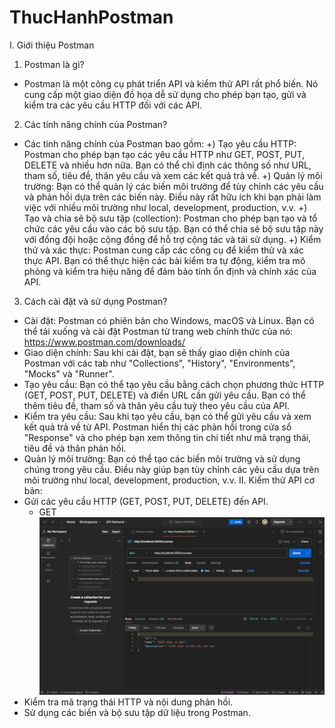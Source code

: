 # ThucHanhPostman
I. Giới thiệu Postman
1. Postman là gì?
- Postman là một công cụ phát triển API và kiểm thử API rất phổ biến. Nó cung cấp một giao diện đồ họa dễ sử dụng cho phép bạn tạo, gửi và kiểm tra các yêu cầu HTTP đối với các API.

2. Các tính năng chính của Postman?
- Các tính năng chính của Postman bao gồm:
  +) Tạo yêu cầu HTTP: Postman cho phép bạn tạo các yêu cầu HTTP như GET, POST, PUT, DELETE và nhiều hơn nữa. Bạn có thể chỉ định các thông số như URL, tham số, tiêu đề, thân yêu cầu và xem các kết quả trả về.
  +) Quản lý môi trường: Bạn có thể quản lý các biến môi trường để tùy chỉnh các yêu cầu và phản hồi dựa trên các biến này. Điều này rất hữu ích khi bạn phải làm việc với nhiều môi trường như local, development, production, v.v.
  +) Tạo và chia sẻ bộ sưu tập (collection): Postman cho phép bạn tạo và tổ chức các yêu cầu vào các bộ sưu tập. Bạn có thể chia sẻ bộ sưu tập này với đồng đội hoặc cộng đồng để hỗ trợ cộng tác và tái sử dụng.
  +) Kiểm thử và xác thực: Postman cung cấp các công cụ để kiểm thử và xác thực API. Bạn có thể thực hiện các bài kiểm tra tự động, kiểm tra mô phỏng và kiểm tra hiệu năng để đảm bảo tính ổn định và chính xác của API.
3. Cách cài đặt và sử dụng Postman? 
- Cài đặt: Postman có phiên bản cho Windows, macOS và Linux. Bạn có thể tải xuống và cài đặt Postman từ trang web chính thức của nó: https://www.postman.com/downloads/
- Giao diện chính: Sau khi cài đặt, bạn sẽ thấy giao diện chính của Postman với các tab như "Collections", "History", "Environments", "Mocks" và "Runner".
- Tạo yêu cầu: Bạn có thể tạo yêu cầu bằng cách chọn phương thức HTTP (GET, POST, PUT, DELETE) và điền URL cần gửi yêu cầu. Bạn có thể thêm tiêu đề, tham số và thân yêu cầu tuỳ theo yêu cầu của API.
- Kiểm tra yêu cầu: Sau khi tạo yêu cầu, bạn có thể gửi yêu cầu và xem kết quả trả về từ API. Postman hiển thị các phản hồi trong cửa sổ "Response" và cho phép bạn xem thông tin chi tiết như mã trạng thái, tiêu đề và thân phản hồi.
- Quản lý môi trường: Bạn có thể tạo các biến môi trường và sử dụng chúng trong yêu cầu. Điều này giúp bạn tùy chỉnh các yêu cầu dựa trên môi trường như local, development, production, v.v.
II. Kiểm thử API cơ bản:
- Gửi các yêu cầu HTTP (GET, POST, PUT, DELETE) đến API.
  + GET
   ![CHESSSE!](image1.png)
- Kiểm tra mã trạng thái HTTP và nội dung phản hồi.
- Sử dụng các biến và bộ sưu tập dữ liệu trong Postman.

